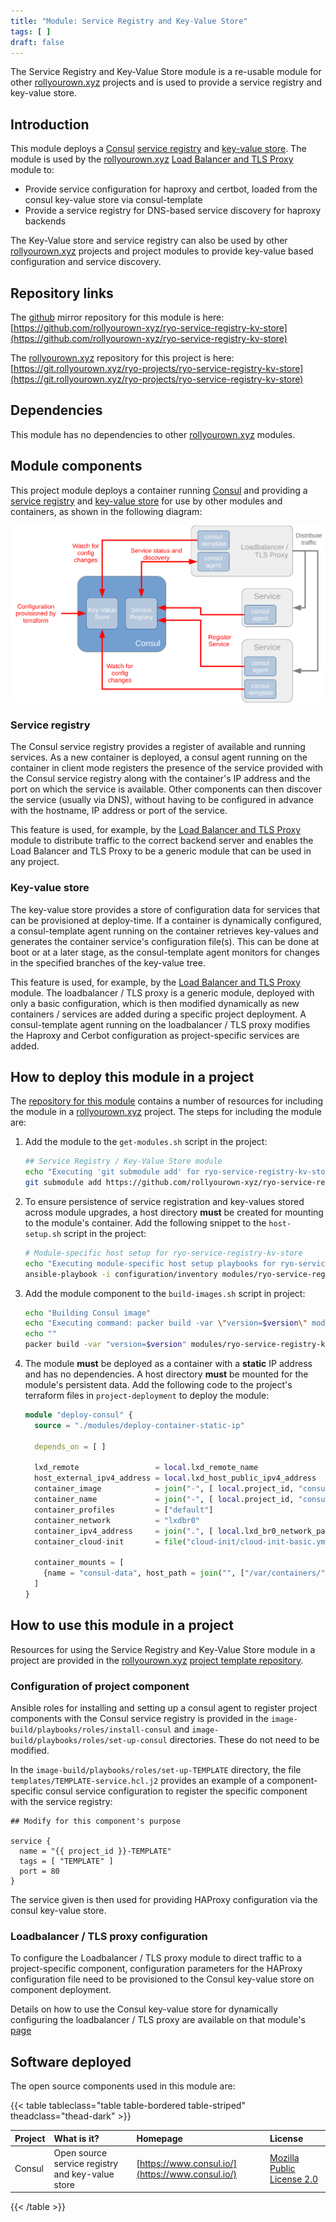 ```yaml
---
title: "Module: Service Registry and Key-Value Store"
tags: [ ]
draft: false
---
```


The Service Registry and Key-Value Store module is a re-usable module for other [rollyourown.xyz](https://rollyourown.xyz) projects and is used to provide a service registry and key-value store.

<!--more-->

## Introduction

This module deploys a [Consul](https://www.consul.io/) [service registry](https://www.consul.io/docs/discovery/services) and [key-value store](https://www.consul.io/docs/dynamic-app-config/kv). The module is used by the [rollyourown.xyz](https://rollyourown.xyz) [Load Balancer and TLS Proxy](https://rollyourown.xyz/rollyourown/project_modules/load_balancer_tls_proxy/) module to:

- Provide service configuration for haproxy and certbot, loaded from the consul key-value store via consul-template
- Provide a service registry for DNS-based service discovery for haproxy backends

The Key-Value store and service registry can also be used by other [rollyourown.xyz](https://rollyourown.xyz) projects and project modules to provide key-value based configuration and service discovery.

## Repository links

The [github](https://github.com/) mirror repository for this module is here: [https://github.com/rollyourown-xyz/ryo-service-registry-kv-store](https://github.com/rollyourown-xyz/ryo-service-registry-kv-store)

The [rollyourown.xyz](https://rollyourown.xyz/) repository for this project is here: [https://git.rollyourown.xyz/ryo-projects/ryo-service-registry-kv-store](https://git.rollyourown.xyz/ryo-projects/ryo-service-registry-kv-store)

## Dependencies

This module has no dependencies to other [rollyourown.xyz](https://rollyourown.xyz) modules.

## Module components

This project module deploys a container running [Consul](https://www.consul.io/) and providing a [service registry](https://www.consul.io/docs/discovery/services) and [key-value store](https://www.consul.io/docs/dynamic-app-config/kv) for use by other modules and containers, as shown in the following diagram:

![Module Overview](Module_Overview.svg)

### Service registry

The Consul service registry provides a register of available and running services. As a new container is deployed, a consul agent running on the container in client mode registers the presence of the service provided with the Consul service registry along with the container's IP address and the port on which the service is available. Other components can then discover the service (usually via DNS), without having to be configured in advance with the hostname, IP address or port of the service.

This feature is used, for example, by the [Load Balancer and TLS Proxy](/rollyourown/project_modules/load_balancer_tls_proxy/) module to distribute traffic to the correct backend server and enables the Load Balancer and TLS Proxy to be a generic module that can be used in any project.

### Key-value store

The key-value store provides a store of configuration data for services that can be provisioned at deploy-time. If a container is dynamically configured, a consul-template agent running on the container retrieves key-values and generates the container service's configuration file(s). This can be done at boot or at a later stage, as the consul-template agent monitors for changes in the specified branches of the key-value tree.

This feature is used, for example, by the [Load Balancer and TLS Proxy](/rollyourown/project_modules/load_balancer_tls_proxy/) module. The loadbalancer / TLS proxy is a generic module, deployed with only a basic configuration, which is then modified dynamically as new containers / services are added during a specific project deployment. A consul-template agent running on the loadbalancer / TLS proxy modifies the Haproxy and Cerbot configuration as project-specific services are added.

## How to deploy this module in a project

The [repository for this module](https://github.com/rollyourown-xyz/ryo-service-registry-kv-store) contains a number of resources for including the module in a [rollyourown.xyz](https://rollyourown.xyz) project. The steps for including the module are:

1. Add the module to the `get-modules.sh` script in the project:

    ```bash
    ## Service Registry / Key-Value Store module
    echo "Executing 'git submodule add' for ryo-service-registry-kv-store repository"
    git submodule add https://github.com/rollyourown-xyz/ryo-service-registry-kv-store modules/ryo-service-registry-kv-store
    ```

2. To ensure persistence of service registration and key-values stored across module upgrades, a host directory **must** be created for mounting to the module's container. Add the following snippet to the `host-setup.sh` script in the project:

    ```bash
    # Module-specific host setup for ryo-service-registry-kv-store
    echo "Executing module-specific host setup playbooks for ryo-service-registry-kv-store"
    ansible-playbook -i configuration/inventory modules/ryo-service-registry-kv-store/host-setup-module/main.yml
    ```

3. Add the module component to the `build-images.sh` script in project:

    ```bash
    echo "Building Consul image"
    echo "Executing command: packer build -var \"version=$version\" modules/ryo-service-registry-kv-store/image-build/consul.pkr.hcl"
    echo ""
    packer build -var "version=$version" modules/ryo-service-registry-kv-store/image-build/consul.pkr.hcl
    ```

4. The module **must** be deployed as a container with a **static** IP address and has no dependencies. A host directory **must** be mounted for the module's persistent data. Add the following code to the project's terraform files in `project-deployment` to deploy the module:

    ```tf
    module "deploy-consul" {
      source = "./modules/deploy-container-static-ip"
      
      depends_on = [ ]
      
      lxd_remote                 = local.lxd_remote_name
      host_external_ipv4_address = local.lxd_host_public_ipv4_address
      container_image            = join("-", [ local.project_id, "consul", var.image_version ])
      container_name             = join("-", [ local.project_id, "consul" ])
      container_profiles         = ["default"]
      container_network          = "lxdbr0"
      container_ipv4_address     = join(".", [ local.lxd_br0_network_part, "10" ])
      container_cloud-init       = file("cloud-init/cloud-init-basic.yml")
    
      container_mounts = [
        {name = "consul-data", host_path = join("", ["/var/containers/", local.project_id, "/consul/data"]), mount_path = "/var/consul/data", mount_readonly = false}
      ]
    }
    ```

## How to use this module in a project

Resources for using the Service Registry and Key-Value Store module in a project are provided in the [rollyourown.xyz](https://rollyourown.xyz) [project template repository](https://github.com/rollyourown-xyz/ryo-project-template).

### Configuration of project component

Ansible roles for installing and setting up a consul agent to register project components with the Consul service registry is provided in the `image-build/playbooks/roles/install-consul` and `image-build/playbooks/roles/set-up-consul` directories. These do not need to be modified.

In the `image-build/playbooks/roles/set-up-TEMPLATE` directory, the file `templates/TEMPLATE-service.hcl.j2` provides an example of a component-specific consul service configuration to register the specific component with the service registry:

```hcl
## Modify for this component's purpose

service {
  name = "{{ project_id }}-TEMPLATE"
  tags = [ "TEMPLATE" ]
  port = 80
}
```

The service given is then used for providing HAProxy configuration via the consul key-value store.

### Loadbalancer / TLS proxy configuration

To configure the Loadbalancer / TLS proxy module to direct traffic to a project-specific component, configuration parameters for the HAProxy configuration file need to be provisioned to the Consul key-value store on component deployment.

Details on how to use the Consul key-value store for dynamically configuring the loadbalancer / TLS proxy are available on that module's [page](/rollyourown/project_modules/load_balancer_tls_proxy/#haproxy-related-configuration)

## Software deployed

The open source components used in this module are:

{{< table tableclass="table table-bordered table-striped" theadclass="thead-dark" >}}

| Project | What is it? | Homepage | License |
| :------ | :---------- | :------- | :------ |
| Consul | Open source service registry and key-value store | [https://www.consul.io/](https://www.consul.io/) | [Mozilla Public License 2.0](https://github.com/hashicorp/consul/blob/master/LICENSE) |

{{< /table >}}
